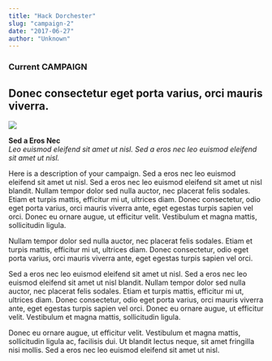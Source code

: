 ```yaml
---
title: "Hack Dorchester"
slug: "campaign-2"
date: "2017-06-27"
author: "Unknown"
---
```


### Current CAMPAIGN

## Donec consectetur eget porta varius, orci mauris viverra.

![](https://images.squarespace-cdn.com/content/v1/5797de498419c2b3b97221ba/1473698696306-2VBU84MWN50S0EI4DXBF/image-asset.jpeg?format=original)

**Sed a Eros Nec**  
_Leo euismod eleifend sit amet ut nisl. Sed a eros nec leo euismod eleifend sit amet ut nisl._

Here is a description of your campaign. Sed a eros nec leo euismod eleifend sit amet ut nisl. Sed a eros nec leo euismod eleifend sit amet ut nisl blandit. Nullam tempor dolor sed nulla auctor, nec placerat felis sodales. Etiam et turpis mattis, efficitur mi ut, ultrices diam. Donec consectetur, odio eget porta varius, orci mauris viverra ante, eget egestas turpis sapien vel orci. Donec eu ornare augue, ut efficitur velit. Vestibulum et magna mattis, sollicitudin ligula.

Nullam tempor dolor sed nulla auctor, nec placerat felis sodales. Etiam et turpis mattis, efficitur mi ut, ultrices diam. Donec consectetur, odio eget porta varius, orci mauris viverra ante, eget egestas turpis sapien vel orci. 

Sed a eros nec leo euismod eleifend sit amet ut nisl. Sed a eros nec leo euismod eleifend sit amet ut nisl blandit. Nullam tempor dolor sed nulla auctor, nec placerat felis sodales. Etiam et turpis mattis, efficitur mi ut, ultrices diam. Donec consectetur, odio eget porta varius, orci mauris viverra ante, eget egestas turpis sapien vel orci. Donec eu ornare augue, ut efficitur velit. Vestibulum et magna mattis, sollicitudin ligula.

Donec eu ornare augue, ut efficitur velit. Vestibulum et magna mattis, sollicitudin ligula ac, facilisis dui. Ut blandit lectus neque, sit amet fringilla nisi mollis. Sed a eros nec leo euismod eleifend sit amet ut nisl.